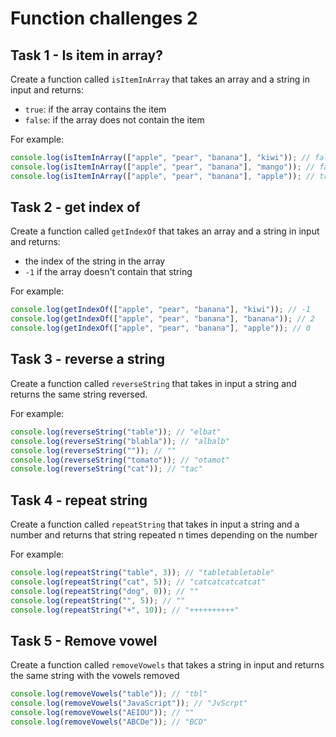 # Function challenges 2

## Task 1 - Is item in array?

Create a function called `isItemInArray` that takes an array and a string in input and returns:

- `true`: if the array contains the item
- `false`: if the array does not contain the item

For example:

```js
console.log(isItemInArray(["apple", "pear", "banana"], "kiwi")); // false
console.log(isItemInArray(["apple", "pear", "banana"], "mango")); // false
console.log(isItemInArray(["apple", "pear", "banana"], "apple")); // true
```

## Task 2 - get index of

Create a function called `getIndexOf` that takes an array and a string in input and returns:

- the index of the string in the array
- `-1` if the array doesn't contain that string

For example:

```js
console.log(getIndexOf(["apple", "pear", "banana"], "kiwi")); // -1
console.log(getIndexOf(["apple", "pear", "banana"], "banana")); // 2
console.log(getIndexOf(["apple", "pear", "banana"], "apple")); // 0
```

## Task 3 - reverse a string

Create a function called `reverseString` that takes in input a string and returns the same string reversed.

For example:

```js
console.log(reverseString("table")); // "elbat"
console.log(reverseString("blabla")); // "albalb"
console.log(reverseString("")); // ""
console.log(reverseString("tomato")); // "otamot"
console.log(reverseString("cat")); // "tac"
```

## Task 4 - repeat string

Create a function called `repeatString` that takes in input a string and a number and returns that string repeated n times depending on the number

For example:

```js
console.log(repeatString("table", 3)); // "tabletabletable"
console.log(repeatString("cat", 5)); // "catcatcatcatcat"
console.log(repeatString("dog", 0)); // ""
console.log(repeatString("", 5)); // ""
console.log(repeatString("+", 10)); // "++++++++++"
```

## Task 5 - Remove vowel

Create a function called `removeVowels` that takes a string in input and returns the same string with the vowels removed

```js
console.log(removeVowels("table")); // "tbl"
console.log(removeVowels("JavaScript")); // "JvScrpt"
console.log(removeVowels("AEIOU")); // ""
console.log(removeVowels("ABCDe")); // "BCD"
```
